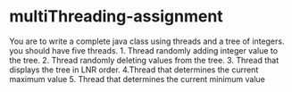 # multiThreading-assignment
You are to write a complete java class using threads and a tree of integers. you should have five threads.  1. Thread randomly adding integer value to the tree. 2. Thread randomly deleting values from the tree. 3. Thread that displays the tree in LNR order. 4.Thread that determines the current maximum value 5. Thread that determines the current minimum value
